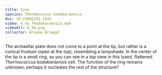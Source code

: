 ```yaml
---
title: Cone
species: Thermococcus kodakaraensis 
doi: 10.22002/D1.1542
video: 6_9a_Tkodakaraensis.mp4
videoAlt: 6_9a.png
collector: Ariane Briegel
---
```


The archaellar plate does not come to a point at the tip, but rather is a conical frustum (open at the top), resembling a lampshade. In the center of the tip is a small ring, as you can see in a top view in this lysed, flattened *Thermococcus kodakaraensis* cell. The function of the ring remains unknown; perhaps it nucleates the rest of the structure?

